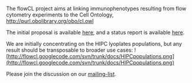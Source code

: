 The flowCL project aims at linking immunophenotypes resulting from flow cytometry experiments to the Cell Ontology, http://purl.obolibrary.org/obo/cl.owl

The initial proposal is available [here](http://flowcl.googlecode.com/svn/trunk/docs/CytometryOntologyFramework.pdf), and a status report is available [here](http://flowcl.googlecode.com/svn/trunk/docs/rontology.pdf).

We are initially concentrating on the HIPC lyoplates populations, but any result should be transposable to broader use cases:
![http://flowcl.googlecode.com/svn/trunk/docs/HIPCpopulations.png](http://flowcl.googlecode.com/svn/trunk/docs/HIPCpopulations.png)


Please join the discussion on our [mailing-list](https://groups.google.com/forum/?fromgroups#!forum/cytontology).